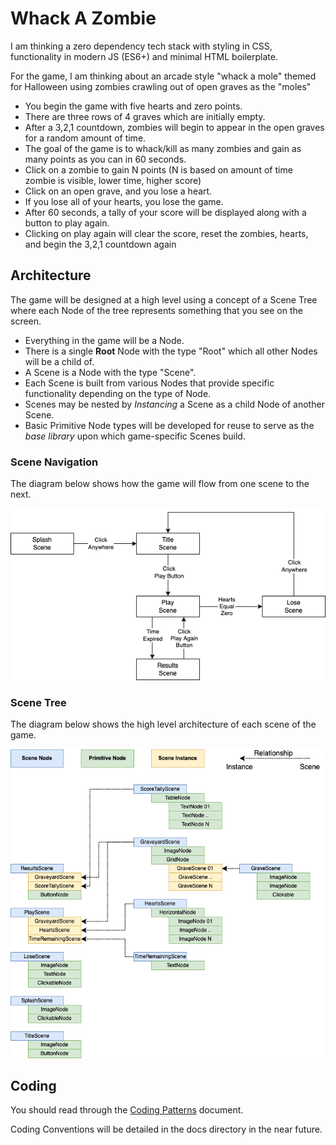 # Whack A Zombie

I am thinking a zero dependency tech stack with styling in CSS, functionality in modern JS (ES6+) and minimal HTML boilerplate.

For the game, I am thinking about an arcade style "whack a mole" themed for Halloween using zombies crawling out of open graves as the "moles"

- You begin the game with five hearts and zero points.
- There are three rows of 4 graves which are initially empty.
- After a 3,2,1 countdown, zombies will begin to appear in the open graves for a random amount of time.
- The goal of the game is to whack/kill as many zombies and gain as many points as you can in 60 seconds.
- Click on a zombie to gain N points (N is based on amount of time zombie is visible, lower time, higher score)
- Click on an open grave, and you lose a heart.
- If you lose all of your hearts, you lose the game.
- After 60 seconds, a tally of your score will be displayed along with a button to play again.
- Clicking on play again will clear the score, reset the zombies, hearts, and begin the 3,2,1 countdown again

## Architecture

The game will be designed at a high level using a concept of a Scene Tree where each Node of the tree represents something that you see on the screen.

- Everything in the game will be a Node.
- There is a single **Root** Node with the type "Root" which all other Nodes will be a child of.
- A Scene is a Node with the type "Scene".
- Each Scene is built from various Nodes that provide specific functionality depending on the type of Node.
- Scenes may be nested by _Instancing_ a Scene as a child Node of another Scene.
- Basic Primitive Node types will be developed for reuse to serve as the _base library_ upon which game-specific Scenes build.

### Scene Navigation

The diagram below shows how the game will flow from one scene to the next.

![Scene Navigation](docs/scene-navigation.png)

### Scene Tree

The diagram below shows the high level architecture of each scene of the game.

![Scene Tree](docs/scene-tree.png)

## Coding

You should read through the [Coding Patterns](./docs/patterns.md) document.

Coding Conventions will be detailed in the docs directory in the near future.
